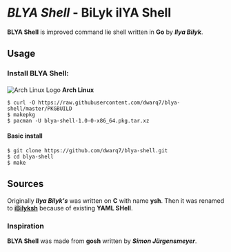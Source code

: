 # __*BLYA Shell*__ - **B**i**L**yk il**YA** **S**hell

**BLYA Shell** is improved command lie shell written in **Go** by __*Ilya Bilyk*__.

## Usage

### Install **BLYA Shell**:
#### 
 ![Arch Linux Logo](https://www.archlinux.org/favicon.ico) **Arch Linux**
```
$ curl -O https://raw.githubusercontent.com/dwarq7/blya-shell/master/PKGBUILD
$ makepkg
$ pacman -U blya-shell-1.0-0-x86_64.pkg.tar.xz
```
#### Basic install
```
$ git clone https://github.com/dwarq7/blya-shell.git
$ cd blya-shell
$ make 
```

## Sources

Originally __*Ilya Bilyk's*__ was written on **C** with name **ysh**. Then it was renamed to [**iBilyksh**](https://github.com/dwarq7/iBilyksh) because of existing **YAML SHell**.

### Inspiration

**BLYA Shell** was made from **gosh** written by __*Simon Jürgensmeyer*__.
